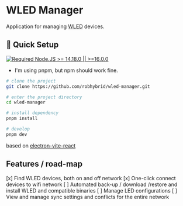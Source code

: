 # WLED Manager

Application for managing [WLED](https://kno.wled.ge/) devices.

## 🛫 Quick Setup

[![Required Node.JS >= 14.18.0 || >=16.0.0](https://img.shields.io/static/v1?label=node&message=14.18.0%20||%20%3E=16.0.0&logo=node.js&color=3f893e)](https://nodejs.org/about/releases)

- I'm using pnpm, but npm should work fine.

```sh
# clone the project
git clone https://github.com/robhybrid/wled-manager.git

# enter the project directory
cd wled-manager

# install dependency
pnpm install

# develop
pnpm dev
```

based on [electron-vite-react](https://github.com/electron-vite/electron-vite-react)

## Features / road-map

[x] Find WLED devices, both on and off network
[x] One-click connect devices to wifi network
[ ] Automated back-up / download /restore and install WLED and compatible binaries
[ ] Manage LED configurations
[ ] View and manage sync settings and conflicts for the entire network
